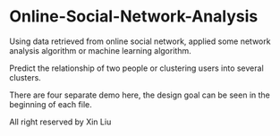# Online-Social-Network-Analysis
Using data retrieved from online social network, applied some network analysis algorithm or machine learning algorithm. 

Predict the relationship of two people or clustering users into several clusters.

There are four separate demo here, the design goal can be seen in the beginning of each file.

All right reserved by Xin Liu

